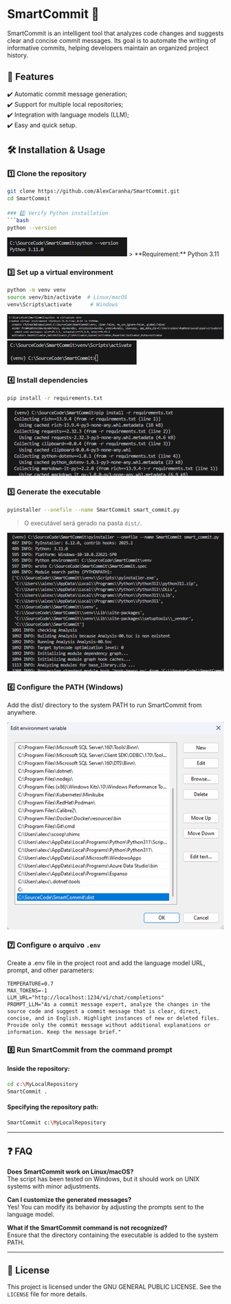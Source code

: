 # SmartCommit 🚀

SmartCommit is an intelligent tool that analyzes code changes and suggests clear and concise commit messages. Its goal is to automate the writing of informative commits, helping developers maintain an organized project history.

## 📌 Features

✔️ Automatic commit message generation;  
✔️ Support for multiple local repositories;  
✔️ Integration with language models (LLM);  
✔️ Easy and quick setup.  

## 🛠️ Installation & Usage

### 1️⃣ Clone the repository
```bash
git clone https://github.com/AlexCaranha/SmartCommit.git
cd SmartCommit

### 2️⃣ Verify Python installation
```bash
python --version
```
<img src="assets/python_version.png" alt="Python Version">
> **Requirement:** Python 3.11  

### 3️⃣ Set up a virtual environment
```bash
python -m venv venv
source venv/bin/activate  # Linux/macOS
venv\Scripts\activate      # Windows
```
<img src="assets/virtual_env_venv.png" alt="Virtual Environment">
<img src="assets/venv_activate.png" alt="Activate Virtual Environment">

### 4️⃣ Install dependencies
```bash
pip install -r requirements.txt
```
<img src="assets/install_dependencies.png" alt="Install Dependencies">

### 5️⃣ Generate the executable
```bash
pyinstaller --onefile --name SmartCommit smart_commit.py
```
> O executável será gerado na pasta `dist/`.  

<img src="assets/generate_executable.png" alt="Generate Executable">

### 6️⃣ Configure the PATH (Windows)
Add the dist/ directory to the system PATH to run SmartCommit from anywhere.  

<img src="assets/executable_path.png" alt="Add to PATH">

### 7️⃣ Configure o arquivo `.env`
Create a .env file in the project root and add the language model URL, prompt, and other parameters:  

```env
TEMPERATURE=0.7
MAX_TOKENS=-1
LLM_URL="http://localhost:1234/v1/chat/completions"
PROMPT_LLM="As a commit message expert, analyze the changes in the source code and suggest a commit message that is clear, direct, concise, and in English. Highlight instances of new or deleted files. Provide only the commit message without additional explanations or information. Keep the message brief."
```

### 8️⃣ Run SmartCommit from the command prompt

#### Inside the repository:  
```bash
cd c:\MyLocalRepository
SmartCommit .
```
#### Specifying the repository path:  
```bash
SmartCommit c:\MyLocalRepository
```

---

## ❓ FAQ

**Does SmartCommit work on Linux/macOS?**  
The script has been tested on Windows, but it should work on UNIX systems with minor adjustments.

**Can I customize the generated messages?**  
Yes! You can modify its behavior by adjusting the prompts sent to the language model.

**What if the SmartCommit command is not recognized?**  
Ensure that the directory containing the executable is added to the system PATH.

---

## 📜 License

This project is licensed under the GNU GENERAL PUBLIC LICENSE. See the `LICENSE` file for more details.


